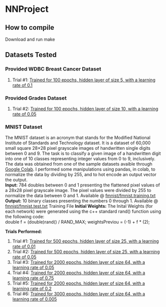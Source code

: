 # NNProject
## How to compile
Download and run make
## Datasets Tested
### Provided WDBC Breast Cancer Dataset
1. Trial #1: [Trained for 100 epochs, hidden layer of size 5, with a learning rate of 0.1](bb/readMe.md)
### Provided Grades Dataset
1. Trial #2: [Trained for 100 epochs, hidden layer of size 10, with a learning rate of 0.05](grades/README.md)
### MNIST Dataset
The MNIST dataset is an acronym that stands for the Modified National Institute of Standards and Technology dataset. It is a dataset of 60,000 small square 28×28 pixel grayscale images of handwritten single digits between 0 and 9. The task is to classify a given image of a handwritten digit into one of 10 classes representing integer values from 0 to 9, inclusively. <br />
The data was obtained from one of the sample datasets avaible through [Google Colab](https://colab.research.google.com/drive/1s3PtLj_46hLp9kKiYipDcBYfkNRwmZFH?usp=sharing). I performed some manipulations using pandas, in colab, to normalize the data by dividing by 255, and to hot encode an output vector the output.  <br />
**Input:** 784 doubles between 0 and 1 presenting the flattened pixel values of a 28x28 pixel grayscale image. The pixel values were divided by 255 to normalize the data between 0 and 1. Available  @ [fmnist/fmnist.training.txt](fmnist/fmnist.training.txt) <br />
**Output:** 10 binary classes presenting the numbers 0 through 1. Available  @ [fmnist/fmnist.test.txt](fmnist/fmnist.test.txt)
Training File
**Initial Weights:** The Inital Weights (for each network) were generated using the c++ standard rand() function using the following code:                  
        double f = (double)rand() / RAND_MAX;
        weightsPreviou = (-1) + f * (2);

**Trials Performed:**
1. Trial #1: [Trained for 500 epochs, hidden layer of size 25, with a learning rate of 0.01]()
2. Trial #2: [Trained for 500 epochs, hidden layer of size 25, with a learning rate of 0.05]()
3. Trial #3: [Trained for 2000 epochs, hidden layer of size 64, with a learning rate of 0.05]()
4. Trial #4: [Trained for 2000 epochs, hidden layer of size 64, with a learning rate of 0.75]()
5. Trial #5: [Trained for 2000 epochs, hidden layer of size 64, with a learning rate of 0.2]()
6. Trial #6: [Trained for 3000 epochs, hidden layer of size 64, with a learning rate of 0.005]()
